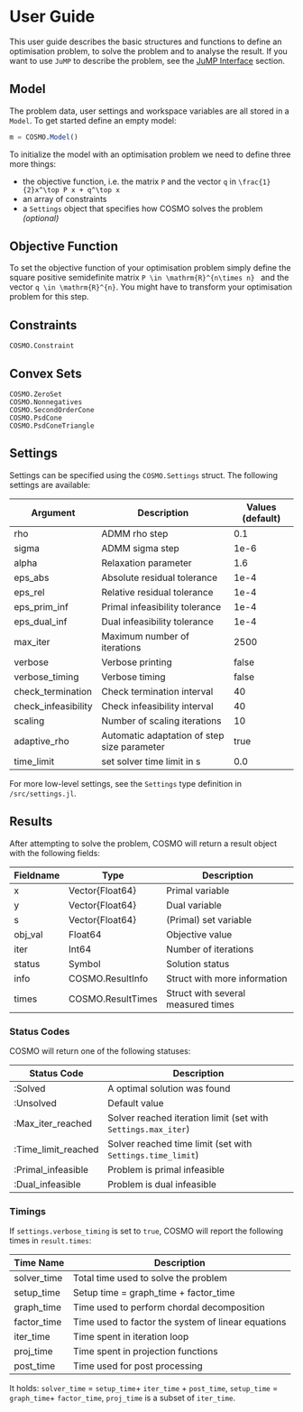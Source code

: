 # User Guide
This user guide describes the basic structures and functions to define an optimisation problem, to solve the problem and to analyse the result. If you want to use `JuMP` to describe the problem, see the [JuMP Interface](@ref) section.

## Model
The problem data, user settings and workspace variables are all stored in a `Model`. To get started define an empty model:
```julia
m = COSMO.Model()
```
To initialize the model with an optimisation problem we need to define three more things:
* the objective function, i.e. the matrix `P` and the vector `q` in ``\frac{1}{2}x^\top P x + q^\top x``
* an array of constraints
* a `Settings` object that specifies how COSMO solves the problem _(optional)_

## Objective Function
To set the objective function of your optimisation problem simply define the square positive semidefinite matrix ``P \in \mathrm{R}^{n\times n} `` and the vector ``q \in \mathrm{R}^{n}``. You might have to transform your optimisation problem for this step.

## Constraints
```@docs
COSMO.Constraint
```

## Convex Sets

```@docs
COSMO.ZeroSet
COSMO.Nonnegatives
COSMO.SecondOrderCone
COSMO.PsdCone
COSMO.PsdConeTriangle
```

## Settings

Settings can be specified using the `COSMO.Settings` struct. The following settings are available:

Argument | Description | Values (default)
--- | --- | ---
rho | ADMM rho step | 0.1
sigma | ADMM sigma step | 1e-6
alpha | Relaxation parameter | 1.6
eps_abs | Absolute residual tolerance | 1e-4
eps_rel | Relative residual tolerance | 1e-4
eps\_prim\_inf | Primal infeasibility tolerance | 1e-4
eps\_dual\_inf | Dual infeasibility tolerance | 1e-4
max_iter | Maximum number of iterations | 2500
verbose | Verbose printing | false
verbose_timing | Verbose timing | false
check_termination | Check termination interval | 40
check_infeasibility | Check infeasibility interval | 40
scaling | Number of scaling iterations | 10
adaptive_rho | Automatic adaptation of step size parameter | true
time_limit | set solver time limit in s | 0.0

For more low-level settings, see the `Settings` type definition in `/src/settings.jl`.

## Results

After attempting to solve the problem, COSMO will return a result object with the following fields:

Fieldname | Type | Description
---  | --- | ---
x | Vector{Float64}| Primal variable
y | Vector{Float64}| Dual variable
s | Vector{Float64}| (Primal) set variable
obj_val | Float64 | Objective value
iter | Int64 | Number of iterations
status | Symbol | Solution status
info | COSMO.ResultInfo | Struct with more information
times | COSMO.ResultTimes | Struct with several measured times

### Status Codes

COSMO will return one of the following statuses:

Status Code  | Description
---  | ---
:Solved | A optimal solution was found
:Unsolved | Default value
:Max\_iter\_reached | Solver reached iteration limit (set with `Settings.max_iter`)
:Time\_limit\_reached | Solver reached time limit (set with `Settings.time_limit`)
:Primal\_infeasible | Problem is primal infeasible
:Dual\_infeasible | Problem is dual infeasible

### Timings
If `settings.verbose_timing` is set to `true`, COSMO will report the following times in `result.times`:

Time Name  | Description
---  | ---
solver_time | Total time used to solve the problem
setup_time | Setup time = graph\_time + factor\_time
graph_time | Time used to perform chordal decomposition
factor_time | Time used to factor the system of linear equations
iter_time | Time spent in iteration loop
proj_time | Time spent in projection functions
post_time | Time used for post processing

It holds:
`solver_time` = `setup_time`+ `iter_time` + `post_time`,
`setup_time` = `graph_time`+ `factor_time`,
`proj_time` is a subset of `iter_time`.


